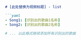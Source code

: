 ```markdown
# [此处替换为视频标题] - list

```yaml
- Song1: [识别出的歌曲1名称]
- Song2: [识别出的歌曲2名称]

# ... 以此格式继续添加所有识别出的歌曲
```

```